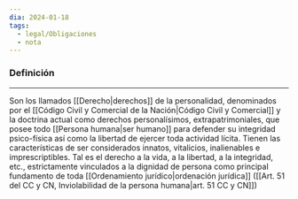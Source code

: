 ```yaml
---
dia: 2024-01-18
tags:
  - legal/Obligaciones
  - nota
---
```

### Definición
---
Son los llamados [[Derecho|derechos]] de la personalidad, denominados por el [[Código Civil y Comercial de la Nación|Código Civil y Comercial]] y la doctrina actual como derechos personalísimos, extrapatrimoniales, que posee todo [[Persona humana|ser humano]] para defender su integridad psico-física así como la libertad de ejercer toda actividad lícita. Tienen las características de ser considerados innatos, vitalicios, inalienables e imprescriptibles. Tal es el derecho a la vida, a la libertad, a la integridad, etc., estrictamente vinculados a la dignidad de persona como principal fundamento de toda [[Ordenamiento jurídico|ordenación jurídica]] ([[Art. 51 del CC y CN, Inviolabilidad de la persona humana|art. 51 CC y CN]])
